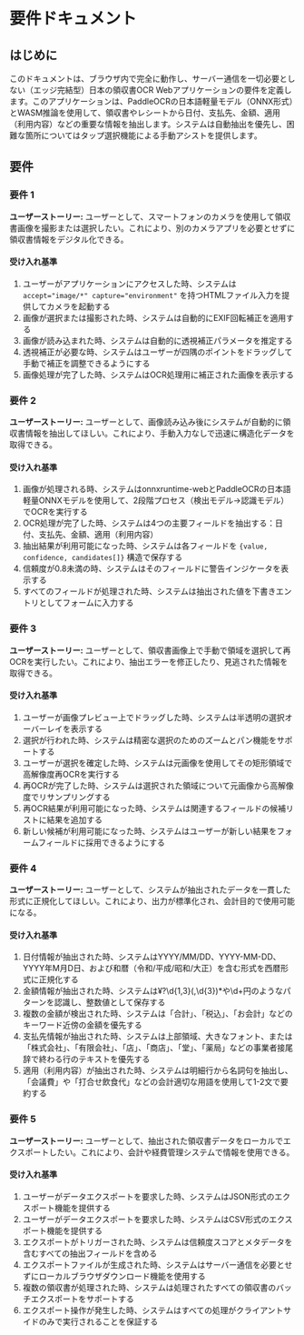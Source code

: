# 要件ドキュメント

## はじめに

このドキュメントは、ブラウザ内で完全に動作し、サーバー通信を一切必要としない（エッジ完結型）日本の領収書OCR Webアプリケーションの要件を定義します。このアプリケーションは、PaddleOCRの日本語軽量モデル（ONNX形式）とWASM推論を使用して、領収書やレシートから日付、支払先、金額、適用（利用内容）などの重要な情報を抽出します。システムは自動抽出を優先し、困難な箇所についてはタップ選択機能による手動アシストを提供します。

## 要件

### 要件 1

**ユーザーストーリー:** ユーザーとして、スマートフォンのカメラを使用して領収書画像を撮影または選択したい。これにより、別のカメラアプリを必要とせずに領収書情報をデジタル化できる。

#### 受け入れ基準

1. ユーザーがアプリケーションにアクセスした時、システムは `accept="image/*" capture="environment"` を持つHTMLファイル入力を提供してカメラを起動する
2. 画像が選択または撮影された時、システムは自動的にEXIF回転補正を適用する
3. 画像が読み込まれた時、システムは自動的に透視補正パラメータを推定する
4. 透視補正が必要な時、システムはユーザーが四隅のポイントをドラッグして手動で補正を調整できるようにする
5. 画像処理が完了した時、システムはOCR処理用に補正された画像を表示する

### 要件 2

**ユーザーストーリー:** ユーザーとして、画像読み込み後にシステムが自動的に領収書情報を抽出してほしい。これにより、手動入力なしで迅速に構造化データを取得できる。

#### 受け入れ基準

1. 画像が処理される時、システムはonnxruntime-webとPaddleOCRの日本語軽量ONNXモデルを使用して、2段階プロセス（検出モデル→認識モデル）でOCRを実行する
2. OCR処理が完了した時、システムは4つの主要フィールドを抽出する：日付、支払先、金額、適用（利用内容）
3. 抽出結果が利用可能になった時、システムは各フィールドを `{value, confidence, candidates[]}` 構造で保存する
4. 信頼度が0.8未満の時、システムはそのフィールドに警告インジケータを表示する
5. すべてのフィールドが処理された時、システムは抽出された値を下書きエントリとしてフォームに入力する

### 要件 3

**ユーザーストーリー:** ユーザーとして、領収書画像上で手動で領域を選択して再OCRを実行したい。これにより、抽出エラーを修正したり、見逃された情報を取得できる。

#### 受け入れ基準

1. ユーザーが画像プレビュー上でドラッグした時、システムは半透明の選択オーバーレイを表示する
2. 選択が行われた時、システムは精密な選択のためのズームとパン機能をサポートする
3. ユーザーが選択を確定した時、システムは元画像を使用してその矩形領域で高解像度再OCRを実行する
4. 再OCRが完了した時、システムは選択された領域について元画像から高解像度でリサンプリングする
5. 再OCR結果が利用可能になった時、システムは関連するフィールドの候補リストに結果を追加する
6. 新しい候補が利用可能になった時、システムはユーザーが新しい結果をフォームフィールドに採用できるようにする

### 要件 4

**ユーザーストーリー:** ユーザーとして、システムが抽出されたデータを一貫した形式に正規化してほしい。これにより、出力が標準化され、会計目的で使用可能になる。

#### 受け入れ基準

1. 日付情報が抽出された時、システムはYYYY/MM/DD、YYYY-MM-DD、YYYY年M月D日、および和暦（令和/平成/昭和/大正）を含む形式を西暦形式に正規化する
2. 金額情報が抽出された時、システムは¥?\d{1,3}(,\d{3})*や\d+円のようなパターンを認識し、整数値として保存する
3. 複数の金額が検出された時、システムは「合計」、「税込」、「お会計」などのキーワード近傍の金額を優先する
4. 支払先情報が抽出された時、システムは上部領域、大きなフォント、または「株式会社」、「有限会社」、「店」、「商店」、「堂」、「薬局」などの事業者接尾辞で終わる行のテキストを優先する
5. 適用（利用内容）が抽出された時、システムは明細行から名詞句を抽出し、「会議費」や「打合せ飲食代」などの会計適切な用語を使用して1-2文で要約する

### 要件 5

**ユーザーストーリー:** ユーザーとして、抽出された領収書データをローカルでエクスポートしたい。これにより、会計や経費管理システムで情報を使用できる。

#### 受け入れ基準

1. ユーザーがデータエクスポートを要求した時、システムはJSON形式のエクスポート機能を提供する
2. ユーザーがデータエクスポートを要求した時、システムはCSV形式のエクスポート機能を提供する
3. エクスポートがトリガーされた時、システムは信頼度スコアとメタデータを含むすべての抽出フィールドを含める
4. エクスポートファイルが生成された時、システムはサーバー通信を必要とせずにローカルブラウザダウンロード機能を使用する
5. 複数の領収書が処理された時、システムは処理されたすべての領収書のバッチエクスポートをサポートする
6. エクスポート操作が発生した時、システムはすべての処理がクライアントサイドのみで実行されることを保証する